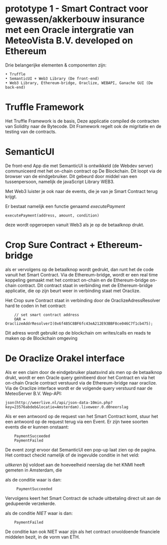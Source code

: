 # prototype 1 - Smart Contract voor gewassen/akkerbouw insurance met een Oracle intergratie van MeteoVista B.V. developed on Ethereum

Drie belangerijke elementen & componenten zijn:

    • Truffle
    • SemanticUI + Web3 Library (De front-end)
    • Web3 Library, Ethereum-bridge, Oraclize, WEBAPI, Ganache GUI (De back-end)
  
# Truffle Framework
  Het Truffle Framework is de basis, Deze applicatie compiled de contracten van Solidity naar de Bytecode. Dit Framework regelt ook         de migritatie en de testing van de contracts.
        
# SemanticUI
  De front-end App die met SemanticUI is ontwikkeld (de Webdev server) communiceerd met het on-chain contract op De Blockchain.           Dit loopt via de browser van de eindgebruiker. Dit gebeurd door middel van een tussenpersoon, namelijk de javaScript Library WEB3.
        
  Met Web3 luister je ook naar de events, die je van je Smart Contract terug krijgt.
        
  Er bestaat namelijk een functie genaamd *executePayment*
  
    executePayment(address, amount, condition)
    
  deze wordt opgeroepen vanuit Web3 als je op de betaalknop drukt.
  
 # Crop Sure Contract + Ethereum-bridge
 
 als er vervolgens op de betaalknop wordt gedrukt, dan runt het de code vanuit het Smart Contract.
 Via de Ethereum-bridge, wordt er een real time koppeling gemaakt met het contract on-chain en de Ethereum-bridge on-chain contract. 
 Dit contract staat in verbinding met de Ethereum-bridge applicatie, die op zijn beurt weer in verbinding staat met Oraclize.
 
 Het Crop sure Contract staat in verbinding door de OraclizeAdressResolver hard te coden in het contract:
 
        // set smart contract address
        OAR = OraclizeAddrResolverI(0x6f485C8BF6fc43eA212E93BBF8ce046C7f1cb475);
        
  Dit adress wordt gebruikt op de blockchain om writes/calls en reads te maken op de Blockchain omgeving
 
  # De Oraclize Orakel interface
  
  Als er een claim door de eindgebruiker plaatsvind als men op de betaalknop drukt, wordt er een Oracle query geinitieerd door het     Contract en via het on-chain Oracle contract verstuurd via de Ethereum-bridge naar oraclize. Via de Oraclize interface wordt er de volgende query verstuurd naar de MeteoServer B.V. Wep-API:
  
    json(http://weerlive.nl/api/json-data-10min.php?key=23576abdeb&locatie=Amsterdam).liveweer.0.d0neerslag
  
  Als er een antwoord op de request van het Smart Contract komt, stuur het een antwoord op de request terug via een Event.
  Er zijn twee soorten events die er kunnen onstaant: 
  
        PaymentSucceeded
        PaymentFailed
        
  De event zorgt ervoor dat SemanticUI een pop-up laat zien op de pagina.
  Het contract checkt namelijk of de ingevulde conditie in het veld:
  
   *uitkeren bij* voldoet aan de hoeveelheid neerslag die het KNMI heeft gemeten in Amsterdam, die
   
   als de conditie waar is dan:
   
         PaymentSucceeded
         
   Vervolgens keert het Smart Contract de schade uitbetaling direct uit aan de gedupeerde verzekerde.
 
   als de conditie *NIET* waar is dan:
  
        PaymentFailed
        
   De conditie kan ook NIET waar zijn als het contract onvoldoende financiele middelen bezit, in de vorm van ETH.
        
  
